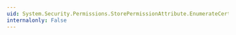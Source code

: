 ```yaml
---
uid: System.Security.Permissions.StorePermissionAttribute.EnumerateCertificates
internalonly: False
---
```

